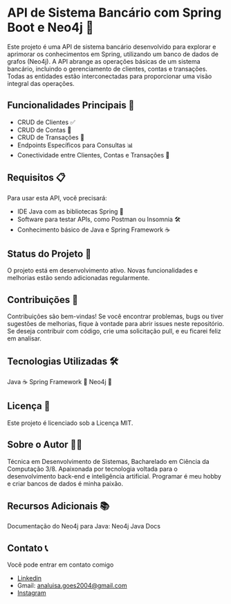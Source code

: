 # API de Sistema Bancário com Spring Boot e Neo4j 🏦
Este projeto é uma API de sistema bancário desenvolvido para explorar e aprimorar os conhecimentos em Spring, utilizando um banco de dados de grafos (Neo4j). A API abrange as operações básicas de um sistema bancário, incluindo o gerenciamento de clientes, contas e transações. Todas as entidades estão interconectadas para proporcionar uma visão integral das operações.

## Funcionalidades Principais 🚀
- CRUD de Clientes ✅
- CRUD de Contas 📄
- CRUD de Transações 💸
- Endpoints Específicos para Consultas 📊
- Conectividade entre Clientes, Contas e Transações 🔗

## Requisitos 📋
Para usar esta API, você precisará:

- IDE Java com as bibliotecas Spring 🌱
- Software para testar APIs, como Postman ou Insomnia 🛠️
- Conhecimento básico de Java e Spring Framework ☕

## Status do Projeto 🌱
O projeto está em desenvolvimento ativo. Novas funcionalidades e melhorias estão sendo adicionadas regularmente.

## Contribuições 🤝
Contribuições são bem-vindas! Se você encontrar problemas, bugs ou tiver sugestões de melhorias, fique à vontade para abrir issues neste repositório. Se deseja contribuir com código, crie uma solicitação pull, e eu ficarei feliz em analisar.

## Tecnologias Utilizadas 🛠️
Java ☕
Spring Framework 🌸
Neo4j 🔄

## Licença 📄
Este projeto é licenciado sob a Licença MIT.

## Sobre o Autor 👩‍💻
Técnica em Desenvolvimento de Sistemas, Bacharelado em Ciência da Computação 3/8. Apaixonada por tecnologia voltada para o desenvolvimento back-end e inteligência artificial. Programar é meu hobby e criar bancos de dados é minha paixão.

## Recursos Adicionais 📚
Documentação do Neo4j para Java: Neo4j Java Docs

## Contato 📞
Você pode entrar em contato comigo
- [Linkedin](https://www.linkedin.com/in/ana-luisa-goes-barbosa/)
- Gmail: analuisa.goes2004@gmail.com
- [Instagram](https://www.instagram.com/ana_g0es/)
